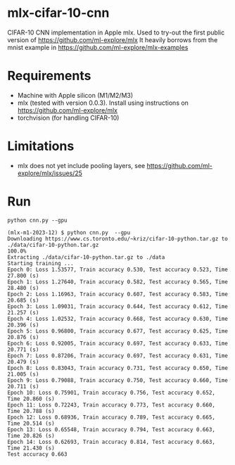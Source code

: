 # mlx-cifar-10-cnn
CIFAR-10 CNN implementation in Apple mlx. Used to try-out the first public version of https://github.com/ml-explore/mlx
It heavily borrows from the mnist example in https://github.com/ml-explore/mlx-examples

# Requirements
* Machine with Apple silicon (M1/M2/M3)
* mlx (tested with version 0.0.3). Install using instructions on https://github.com/ml-explore/mlx
* torchvision (for handling CIFAR-10)

# Limitations
* mlx does not yet include pooling layers, see https://github.com/ml-explore/mlx/issues/25

# Run
`python cnn.py --gpu`

```
(mlx-m1-2023-12) $ python cnn.py  --gpu
Downloading https://www.cs.toronto.edu/~kriz/cifar-10-python.tar.gz to ./data/cifar-10-python.tar.gz
100.0%
Extracting ./data/cifar-10-python.tar.gz to ./data
Starting training ...
Epoch 0: Loss 1.53577, Train accuracy 0.530, Test accuracy 0.523, Time 27.800 (s)
Epoch 1: Loss 1.27640, Train accuracy 0.582, Test accuracy 0.565, Time 28.480 (s)
Epoch 2: Loss 1.16963, Train accuracy 0.607, Test accuracy 0.583, Time 20.685 (s)
Epoch 3: Loss 1.09031, Train accuracy 0.644, Test accuracy 0.612, Time 21.257 (s)
Epoch 4: Loss 1.02532, Train accuracy 0.668, Test accuracy 0.630, Time 20.396 (s)
Epoch 5: Loss 0.96800, Train accuracy 0.677, Test accuracy 0.625, Time 20.876 (s)
Epoch 6: Loss 0.92005, Train accuracy 0.697, Test accuracy 0.633, Time 20.771 (s)
Epoch 7: Loss 0.87206, Train accuracy 0.697, Test accuracy 0.631, Time 20.479 (s)
Epoch 8: Loss 0.83043, Train accuracy 0.731, Test accuracy 0.650, Time 21.005 (s)
Epoch 9: Loss 0.79088, Train accuracy 0.750, Test accuracy 0.660, Time 20.711 (s)
Epoch 10: Loss 0.75901, Train accuracy 0.756, Test accuracy 0.652, Time 20.860 (s)
Epoch 11: Loss 0.72243, Train accuracy 0.773, Test accuracy 0.660, Time 20.788 (s)
Epoch 12: Loss 0.68936, Train accuracy 0.789, Test accuracy 0.665, Time 20.514 (s)
Epoch 13: Loss 0.65548, Train accuracy 0.794, Test accuracy 0.663, Time 20.826 (s)
Epoch 14: Loss 0.62693, Train accuracy 0.814, Test accuracy 0.663, Time 21.430 (s)
Test accuracy 0.663
```
